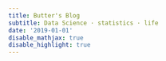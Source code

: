 ```yaml
---
title: Butter's Blog
subtitle: Data Science · statistics · life
date: '2019-01-01'
disable_mathjax: true
disable_highlight: true
---
```

